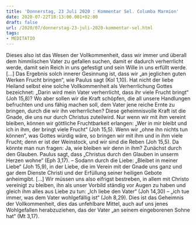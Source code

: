 ```yaml
---
title: 'Donnerstag, 23 Juli 2020 : Kommentar Sel. Columba Marmion'
date: 2020-07-22T18:13:00.001+02:00
draft: false
url: /2020/07/donnerstag-23-juli-2020-kommentar-sel.html
tags: 
- MEDITATIO
---
```


Dieses also ist das Wesen der Vollkommenheit, dass wir immer und überall dem himmlischen Vater zu gefallen suchen, damit er dadurch verherrlicht werde, damit sein Reich in uns gefestigt und sein Wille in uns erfüllt werde. \[…\] Das Ergebnis solch innerer Gesinnung ist, dass wir „an jeglichen guten Werken Frucht bringen“, wie Paulus sagt (Kol 1,10). Hat nicht der liebe Heiland selbst eine solche Vollkommenheit als Verherrlichung Gottes bezeichnet: „Darin wird mein Vater verherrlicht, dass ihr viele Frucht bringt“ (Joh 15,8)? Wo aber sollen wir die Kraft schöpfen, die all unsere Handlungen befruchten und uns fähig machen soll, dem Vater jene reiche Ernte zu bringen, durch die wir ihn verherrlichen? Diese geheimnisvolle Kraft ist die Gnade, die uns nur durch Christus zuteilwird. Nur wenn wir mit ihm vereint bleiben, können wir göttliche Fruchtbarkeit erlangen: „Wer in mir bleibt und ich in ihm, der bringt viele Frucht“ (Joh 15,5). Wenn wir „ohne ihn nichts tun können“, was Gottes würdig wäre, so bringen wir mit ihm und in ihm viele Frucht; denn er ist der Weinstock, und wir sind die Reben (Joh 15,5). Da könnte man nun fragen: Ja, wie bleiben wir denn in ihm? Zunächst durch den Glauben. Paulus sagt, dass „Christus durch den Glauben in unserm Herzen wohne“ (Eph 3,17). – Sodann durch die Liebe: „Bleibet in meiner Liebe“ (Joh 15,9), in der Liebe, die im Verein mit der Gnade uns ganz und gar dem Dienste Christi und der Erfüllung seiner heiligen Gebote anheimgibt. \[…\] Wir müssen uns also eifrigst bestreben, in allem mit Christo vereinigt zu bleiben, ihn als unser Vorbild ständig vor Augen zu haben und gleich ihm alles aus Liebe zu tun: „Ich liebe den Vater“ (Joh 14,30) – „ich tue immer, was dem Vater wohlgefällig ist“ (Joh 8,29). Dies ist das Geheimnis der Vollkommenheit, dies das unfehlbare Mittel, auch auf uns jenes Wohlgefallen herabzuziehen, das der Vater „an seinem eingeborenen Sohne hat“ (Mt 3,17).